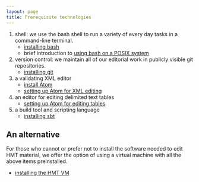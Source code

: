 ```yaml
---
layout: page
title: Prerequisite technologies
---
```






1.  shell:   we use the bash shell to run a variety of every day tasks in a command-line terminal.
    -   [installing bash](install-bash)
    -   brief introduction to [using bash on a POSIX system](posix)
2.  version control: we maintain all of our editorial work in publicly visible git repositories.
    -   [installing git](install-git)
3.  a validating XML editor
    -   [install Atom](atom)
    -   [setting up Atom for XML editing](atom-xml)
4.  an editor for editing delimited text tables
    -   [setting up Atom for editing tables](atom-tablr)
5.  a build tool and scripting language
    -   [installing sbt](sbt)



## An alternative

For those who cannot or prefer not to install the software needed to edit HMT material, we offer the option of using a virtual machine with all the above items preinstalled.

-   [installing the HMT VM](install-hmt-vm)
